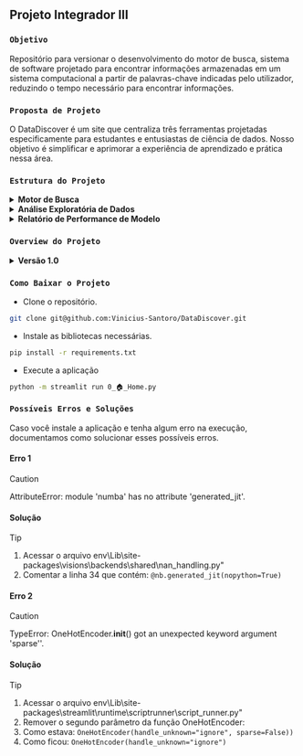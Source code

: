 ## Projeto Integrador III

### `Objetivo`
Repositório para versionar o desenvolvimento do motor de busca, sistema de software projetado para encontrar informações armazenadas em um sistema computacional a partir de palavras-chave indicadas pelo utilizador, reduzindo o tempo necessário para encontrar informações.

### `Proposta de Projeto`
O DataDiscover é um site que centraliza três ferramentas projetadas especificamente para estudantes e entusiastas de ciência de dados. Nosso objetivo é simplificar e aprimorar a experiência de aprendizado e prática nessa área.

### `Estrutura do Projeto`

<details>
  <summary><b>Motor de Busca</b></summary>
    O motor de busca possibilita você ter o retorno dos principais artigos publicados no Google Schoolar.
    Além disso, é apresentado dois indicadores para você ter uma visão analítica de como estão as distribuições.
  
  - Após o usuário realizar a consulta, aparecerá os seguintes itens:
    - Lista dos artigos relacionados a consulta, com opção de exportar para csv.
    - Indicador da distribuição de artigos publicados por ano e citação.
    - Indicador da % de sites que publicaram.
</details>

<details>
<summary><b>Análise Exploratória de Dados</b></summary>
      A ferramenta de análise exploratória de dados é uma aliada valiosa para analistas e cientista de dados.
      Com ela, você pode importar um arquivo Excel ou CSV contendo seus dados brutos e obter uma análise detalhada do seu dataframe.
      Ela revela padrões, tendências e insights ocultos, permitindo que você compreenda melhor a estrutura dos seus dados.
      A partir dessa análise, você pode tomar decisões informadas sobre limpeza, transformação e visualização dos dados.

  - Visualização geral do dataframe inserido.
  - Análises estatísticas:
    - Número de variáveis.
    - Número de registros.
    - Quantidade de células vazias.
    - % de células vazias.
    - Quantidade de linhas duplicadas.
    - % de linhas duplicadas.
    - Tamanho do arquivo.
    - Média do tamanho do arquivo alocado na memória.
  - Tipos de variáveis:
    - Descrição do tipo de variável de cada coluna.
  - Análise específica de cada variável, onde será apresentado:
    - Quantidade de registros distintos.
    - % de registros distintos.
    - Quantidade de registros nulos.
    - Média da variável.
    - Mínimo da variável.
    - Máximo da variável.
    - Quantidade de zeros na variável.
    - % de zeros na variável.
    - Tamanho alocado na memória.
  - Interações entre duas variáveis.
  - Correlações entre duas variáveis.
  - Análise de valores faltantes em cada variável.
  - Análise das primeiras linhas do dataframe.
  - Análise das últimas linhas do dataframe.
</details>

<details>
<summary><b>Relatório de Performance de Modelo</b></summary>
      Imagine que você está construindo modelos de machine learning para resolver um problema específico.
      O relatório de performance de modelo entra em cena exatamente nesse momento.
      Basta inserir um arquivo Excel ou CSV e você descobrirá como seu dataframe se comportaria em 20 diferentes modelos de machine learning.
      Essa análise inclui métricas de acurácia, precisão, recall e F1-score, permitindo que você escolha o modelo mais adequado para o seu cenário.

  - Análise do dataset
  - Dimensão do dataset.
  - Detalhe das variáveis.
  - Modelo de performance.
    - Plotagem do modelo de performance.
      - R-Squared.
      - RMSE.
      - Tempo de cálculo.
</details>

### `Overview do Projeto`

<details>
  <summary><b>Versão 1.0</b></summary>
  Texto.
</details>


### `Como Baixar o Projeto`
- Clone o repositório.
```bash
git clone git@github.com:Vinicius-Santoro/DataDiscover.git
```

- Instale as bibliotecas necessárias.
```bash
pip install -r requirements.txt
```

- Execute a aplicação
```bash
python -m streamlit run 0_🏠_Home.py
```

### `Possíveis Erros e Soluções`
Caso você instale a aplicação e tenha algum erro na execução, documentamos como solucionar esses possíveis erros.

#### Erro 1

> [!CAUTION]
> AttributeError: module 'numba' has no attribute 'generated_jit'.

#### Solução

> [!TIP]
> 1. Acessar o arquivo env\Lib\site-packages\visions\backends\shared\nan_handling.py"
> 2. Comentar a linha 34 que contém: `@nb.generated_jit(nopython=True)`

#### Erro 2

> [!CAUTION]
> TypeError: OneHotEncoder.__init__() got an unexpected keyword argument 'sparse''.

#### Solução

> [!TIP]
> 1. Acessar o arquivo env\Lib\\site-packages\streamlit\runtime\scriptrunner\script_runner.py"
> 2. Remover o segundo parâmetro da função OneHotEncoder:
> 3. Como estava: `OneHotEncoder(handle_unknown="ignore", sparse=False))`
> 4. Como ficou: `OneHotEncoder(handle_unknown="ignore")`
